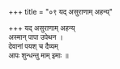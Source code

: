 +++
title = "०९ यद् असुराणाम् अहन्य्"

+++
यद् असुराणाम् अहन्य्  
अस्मान् पापा उपेथन ।  
देवानां पयश् च दैव्यम्  
आपः शुन्धन्तु माम् इमाः ॥